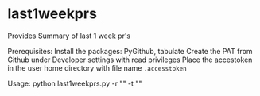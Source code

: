 # last1weekprs
Provides Summary of last 1 week pr's

Prerequisites:
  Install the packages: PyGithub, tabulate
  Create the PAT from Github under Developer settings with read privileges
  Place the accestoken in the user home directory with file name `.accesstoken`
  
Usage:
  python last1weekprs.py -r "<repositoryname>" -t "<to-email-address>"
  
